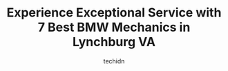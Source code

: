 ---
layout: ampstory
image: https://images.unsplash.com/photo-1608585813346-61d43d84de94?ixlib=rb-4.0.3&ixid=MnwxMjA3fDB8MHxwaG90by1wYWdlfHx8fGVufDB8fHx8&auto=format&fit=crop&w=640&h=853&q=80
author: techidn
featured: false
description: When it comes to maintaining and repairing your vehicle in Lynchburg VA, USA, you deserve nothing but the best. Thats why the 7 best BMW Mechanic in the area are here to offer their experti
title: Experience Exceptional Service with 7 Best BMW Mechanics in Lynchburg VA
cover:
   title: Experience Exceptional Service with 7 Best BMW Mechanics in Lynchburg VA
   subtitle: Rickpate
   background: https://images.unsplash.com/photo-1608585813346-61d43d84de94?ixlib=rb-4.0.3&ixid=MnwxMjA3fDB8MHxwaG90by1wYWdlfHx8fGVufDB8fHx8&auto=format&fit=crop&w=640&h=853&q=80

pages: 
 - layout: thirds
   top: <h1>#1 Forest Brook Automotive</h1>
   bottom: "<p>I was recommended by a friend this shop and wanted to support a local business. My engine light came on they got me in right away to get a diagnosis, drove my jeep to the</p>"
   background: https://www.knot35.com/toplist/wp-content/uploads/2023/06/best-bmw-mechanic-1-in-lynchburg-va-1685840126.jpeg
   backgroundblur: true
 - layout: thirds
   top: <h1>#2 Bells Automotive Services, Inc.</h1>
   bottom: "<p>945 Wiggington Rd, Lynchburg, VA 24502, United States</p>"
   background: https://www.knot35.com/toplist/wp-content/uploads/2023/06/best-bmw-mechanic-2-in-lynchburg-va-1685840126.jpeg
   cta:
      link: https://www.knot35.com/toplist/experience-exceptional-service-with-7-best-bmw-mechanics-in-lynchburg-va/
      text: Experience Exceptional Service with 7 Best BMW Mechanics in Lynchburg VA
 - layout: thirds
   top: <h1>#3 Slaytons Automotive</h1>
   bottom: "<p>1959 Fort Ave, Lynchburg, VA 24501, United States</p>"
   background: https://www.knot35.com/toplist/wp-content/uploads/2023/06/best-bmw-mechanic-3-in-lynchburg-va-1685840127.jpeg
   cta:
      link: https://www.knot35.com/toplist/experience-exceptional-service-with-7-best-bmw-mechanics-in-lynchburg-va/
      text: Experience Exceptional Service with 7 Best BMW Mechanics in Lynchburg VA
 - layout: thirds
   top: <h1>#4 Hammersley llc</h1>
   bottom: "<p>2248 Lakeside Dr, Lynchburg, VA 24501, United States</p>"
   background: https://images.unsplash.com/photo-1536745287225-21d689278fd1?ixlib=rb-4.0.3&ixid=MnwxMjA3fDB8MHxwaG90by1wYWdlfHx8fGVufDB8fHx8&auto=format&fit=crop&w=640&h=853&q=80
   cta:
      link: https://www.knot35.com/toplist/experience-exceptional-service-with-7-best-bmw-mechanics-in-lynchburg-va/
      text: Experience Exceptional Service with 7 Best BMW Mechanics in Lynchburg VA
 - layout: thirds
   top: <h1>#5 Zoom Automotive - Diagnostics and Programming</h1>
   bottom: "<p>1501 Park Ave, Lynchburg, VA 24501, United States</p>"
   background: https://images.unsplash.com/photo-1618556658017-fd9c732d1360?ixlib=rb-4.0.3&ixid=MnwxMjA3fDB8MHxwaG90by1wYWdlfHx8fGVufDB8fHx8&auto=format&fit=crop&w=640&h=853&q=80
   cta:
      link: https://www.knot35.com/toplist/experience-exceptional-service-with-7-best-bmw-mechanics-in-lynchburg-va/
      text: Experience Exceptional Service with 7 Best BMW Mechanics in Lynchburg VA
 - layout: thirds
   top: <h1>#6 Warrens Auto Repair Services Inc</h1>
   bottom: "<p>139 Mill Ridge Rd, Lynchburg, VA 24502, United States</p>"
   background: https://images.unsplash.com/photo-1488554378835-f7acf46e6c98?ixlib=rb-4.0.3&ixid=MnwxMjA3fDB8MHxwaG90by1wYWdlfHx8fGVufDB8fHx8&auto=format&fit=crop&w=640&h=853&q=80
   cta:
      link: https://www.knot35.com/toplist/experience-exceptional-service-with-7-best-bmw-mechanics-in-lynchburg-va/
      text: Experience Exceptional Service with 7 Best BMW Mechanics in Lynchburg VA
 - layout: thirds
   top: <h1>#7 Jays Automotive Repair</h1>
   bottom: "<p>1057 Duke Ln, Lynchburg, VA 24502, United States</p>"
   background: https://images.unsplash.com/photo-1561679660-d00ee1e0dc8e?ixlib=rb-4.0.3&ixid=MnwxMjA3fDB8MHxwaG90by1wYWdlfHx8fGVufDB8fHx8&auto=format&fit=crop&w=640&h=853&q=80
   cta:
      link: https://www.knot35.com/toplist/experience-exceptional-service-with-7-best-bmw-mechanics-in-lynchburg-va/
      text: Experience Exceptional Service with 7 Best BMW Mechanics in Lynchburg VA
 - layout: thirds
   middle: Continue reading...
   background: https://images.unsplash.com/photo-1615749413727-825b59a857b5?ixlib=rb-4.0.3&ixid=MnwxMjA3fDB8MHxwaG90by1wYWdlfHx8fGVufDB8fHx8&auto=format&fit=crop&w=640&h=853&q=80
   cta:
      link: https://www.knot35.com/toplist/experience-exceptional-service-with-7-best-bmw-mechanics-in-lynchburg-va/
      text: Experience Exceptional Service with 7 Best BMW Mechanics in Lynchburg VA
      
---